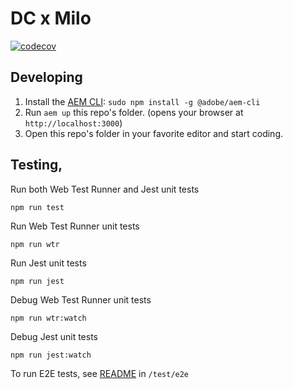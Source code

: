 # DC x Milo

[![codecov](https://codecov.io/github/adobecom/dc/graph/badge.svg)](https://codecov.io/github/adobecom/dc)

## Developing
1. Install the [AEM CLI](https://github.com/adobe/helix-cli): `sudo npm install -g @adobe/aem-cli`
1. Run `aem up` this repo's folder. (opens your browser at `http://localhost:3000`)
1. Open this repo's folder in your favorite editor and start coding.

## Testing,

Run both Web Test Runner and Jest unit tests
```
npm run test
```
Run Web Test Runner unit tests
```
npm run wtr
```
Run Jest unit tests
```
npm run jest
```
Debug Web Test Runner unit tests
```
npm run wtr:watch
```
Debug Jest unit tests
```
npm run jest:watch
```
To run E2E tests, see [README](./test/e2e/README.md) in `/test/e2e`

